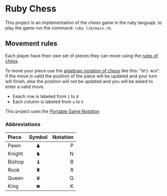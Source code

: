 # Ruby Chess

This project is an implementation of the chess game in the ruby languaje. to play the game run the command: `ruby lib/main.rb`.

## Movement rules

Each player have their own set of pieces they can move using the [rules of chess](http://www.chessvariants.org/d.chess/chess.html).

To move your piece use the [algebraic notation of chess](https://en.wikipedia.org/wiki/Chess_notation) like this: "`Nf3 Nc6`". if the move is valid the position of the piece will be updated and your turn will finish, else the position will not be updated and you will be asked to enter a valid move.

- Eeach row is labeled from `1` to `8`
- Each column is labeled from `a` to `h`

This project uses the [Portable Game Notation](https://en.wikipedia.org/wiki/Portable_Game_Notation)

### Abbreviations

|Piece|Symbol|Notation|
|:--- | :---: | ---: |
| Pawn | ♟ | P |
| Knight | ♞ | N |
| Bishop | ♝ | B |
| Rook | ♜ | R |
| Queen | ♛ | Q |
| King  | ♚ | K |